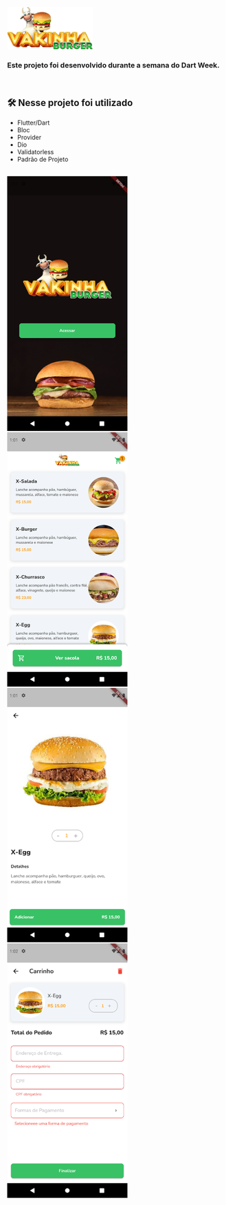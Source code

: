 
<img src='assets/images/logo.png' alt='Vakinha Burger' width='200'/>


### Este projeto foi desenvolvido durante a semana do Dart Week.

</br>

## 🛠️ Nesse projeto foi utilizado
- Flutter/Dart
- Bloc
- Provider
- Dio
- Validatorless
- Padrão de Projeto

</br>

<img src='assets/screenshot/home.png' width='280'>

<img src='assets/screenshot/products.png' width='280'>

<img src='assets/screenshot/details.png' width='280'>

<img src='assets/screenshot/order.png' width='280'>


  